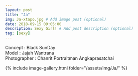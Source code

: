 ```yaml
---
layout: post
title: "Ja"
img: Ja-xtapo.jpg # Add image post (optional)
date: 2018-09-15 09:05:00
description: Sexy Girl! # Add post description (optional)
tag: [sexy]
---
```

Concept : Black SunDay  
Model : Jajah Wantrana  
Photographer : Chanrit Portraitman Angkaprasatchai      


{% include image-gallery.html folder="/assets/img/Ja/" %}
